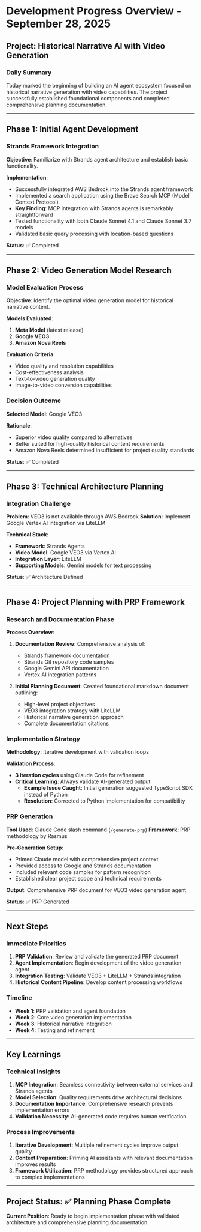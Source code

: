 # Development Progress Overview - September 28, 2025

## Project: Historical Narrative AI with Video Generation

### Daily Summary

Today marked the beginning of building an AI agent ecosystem focused on historical narrative generation with video capabilities. The project successfully established foundational components and completed comprehensive planning documentation.

---

## Phase 1: Initial Agent Development

### Strands Framework Integration

**Objective**: Familiarize with Strands agent architecture and establish basic functionality.

**Implementation**:
- Successfully integrated AWS Bedrock into the Strands agent framework
- Implemented a search application using the Brave Search MCP (Model Context Protocol)
- **Key Finding**: MCP integration with Strands agents is remarkably straightforward
- Tested functionality with both Claude Sonnet 4.1 and Claude Sonnet 3.7 models
- Validated basic query processing with location-based questions

**Status**: ✅ Completed

---

## Phase 2: Video Generation Model Research

### Model Evaluation Process

**Objective**: Identify the optimal video generation model for historical narrative content.

**Models Evaluated**:
1. **Meta Model** (latest release)
2. **Google VEO3**
3. **Amazon Nova Reels**

**Evaluation Criteria**:
- Video quality and resolution capabilities
- Cost-effectiveness analysis
- Text-to-video generation quality
- Image-to-video conversion capabilities

### Decision Outcome

**Selected Model**: Google VEO3

**Rationale**:
- Superior video quality compared to alternatives
- Better suited for high-quality historical content requirements
- Amazon Nova Reels determined insufficient for project quality standards

**Status**: ✅ Completed

---

## Phase 3: Technical Architecture Planning

### Integration Challenge

**Problem**: VEO3 is not available through AWS Bedrock
**Solution**: Implement Google Vertex AI integration via LiteLLM

**Technical Stack**:
- **Framework**: Strands Agents
- **Video Model**: Google VEO3 via Vertex AI
- **Integration Layer**: LiteLLM
- **Supporting Models**: Gemini models for text processing

**Status**: ✅ Architecture Defined

---

## Phase 4: Project Planning with PRP Framework

### Research and Documentation Phase

**Process Overview**:
1. **Documentation Review**: Comprehensive analysis of:
   - Strands framework documentation
   - Strands Git repository code samples
   - Google Gemini API documentation
   - Vertex AI integration patterns

2. **Initial Planning Document**: Created foundational markdown document outlining:
   - High-level project objectives
   - VEO3 integration strategy with LiteLLM
   - Historical narrative generation approach
   - Complete documentation citations

### Implementation Strategy

**Methodology**: Iterative development with validation loops

**Validation Process**:
- **3 iteration cycles** using Claude Code for refinement
- **Critical Learning**: Always validate AI-generated output
  - **Example Issue Caught**: Initial generation suggested TypeScript SDK instead of Python
  - **Resolution**: Corrected to Python implementation for compatibility

### PRP Generation

**Tool Used**: Claude Code slash command (`/generate-prp`)
**Framework**: PRP methodology by Rasmus

**Pre-Generation Setup**:
- Primed Claude model with comprehensive project context
- Provided access to Google and Strands documentation
- Included relevant code samples for pattern recognition
- Established clear project scope and technical requirements

**Output**: Comprehensive PRP document for VEO3 video generation agent

**Status**: ✅ PRP Generated

---

## Next Steps

### Immediate Priorities

1. **PRP Validation**: Review and validate the generated PRP document
2. **Agent Implementation**: Begin development of the video generation agent
3. **Integration Testing**: Validate VEO3 + LiteLLM + Strands integration
4. **Historical Content Pipeline**: Develop content processing workflows

### Timeline

- **Week 1**: PRP validation and agent foundation
- **Week 2**: Core video generation implementation
- **Week 3**: Historical narrative integration
- **Week 4**: Testing and refinement

---

## Key Learnings

### Technical Insights

1. **MCP Integration**: Seamless connectivity between external services and Strands agents
2. **Model Selection**: Quality requirements drive architectural decisions
3. **Documentation Importance**: Comprehensive research prevents implementation errors
4. **Validation Necessity**: AI-generated code requires human verification

### Process Improvements

1. **Iterative Development**: Multiple refinement cycles improve output quality
2. **Context Preparation**: Priming AI assistants with relevant documentation improves results
3. **Framework Utilization**: PRP methodology provides structured approach to complex implementations

---

## Project Status: ✅ Planning Phase Complete

**Current Position**: Ready to begin implementation phase with validated architecture and comprehensive planning documentation.